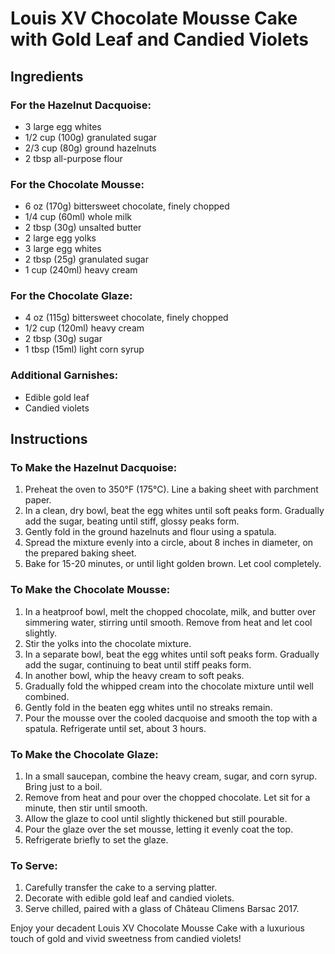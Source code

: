 # Louis XV Chocolate Mousse Cake with Gold Leaf and Candied Violets

## Ingredients

### For the Hazelnut Dacquoise:
- 3 large egg whites
- 1/2 cup (100g) granulated sugar
- 2/3 cup (80g) ground hazelnuts
- 2 tbsp all-purpose flour

### For the Chocolate Mousse:
- 6 oz (170g) bittersweet chocolate, finely chopped
- 1/4 cup (60ml) whole milk
- 2 tbsp (30g) unsalted butter
- 2 large egg yolks
- 3 large egg whites
- 2 tbsp (25g) granulated sugar
- 1 cup (240ml) heavy cream

### For the Chocolate Glaze:
- 4 oz (115g) bittersweet chocolate, finely chopped
- 1/2 cup (120ml) heavy cream
- 2 tbsp (30g) sugar
- 1 tbsp (15ml) light corn syrup

### Additional Garnishes:
- Edible gold leaf
- Candied violets

## Instructions

### To Make the Hazelnut Dacquoise:
1. Preheat the oven to 350°F (175°C). Line a baking sheet with parchment paper.
2. In a clean, dry bowl, beat the egg whites until soft peaks form. Gradually add the sugar, beating until stiff, glossy peaks form.
3. Gently fold in the ground hazelnuts and flour using a spatula.
4. Spread the mixture evenly into a circle, about 8 inches in diameter, on the prepared baking sheet.
5. Bake for 15-20 minutes, or until light golden brown. Let cool completely.

### To Make the Chocolate Mousse:
1. In a heatproof bowl, melt the chopped chocolate, milk, and butter over simmering water, stirring until smooth. Remove from heat and let cool slightly.
2. Stir the yolks into the chocolate mixture.
3. In a separate bowl, beat the egg whites until soft peaks form. Gradually add the sugar, continuing to beat until stiff peaks form.
4. In another bowl, whip the heavy cream to soft peaks.
5. Gradually fold the whipped cream into the chocolate mixture until well combined.
6. Gently fold in the beaten egg whites until no streaks remain.
7. Pour the mousse over the cooled dacquoise and smooth the top with a spatula. Refrigerate until set, about 3 hours.

### To Make the Chocolate Glaze:
1. In a small saucepan, combine the heavy cream, sugar, and corn syrup. Bring just to a boil.
2. Remove from heat and pour over the chopped chocolate. Let sit for a minute, then stir until smooth.
3. Allow the glaze to cool until slightly thickened but still pourable.
4. Pour the glaze over the set mousse, letting it evenly coat the top.
5. Refrigerate briefly to set the glaze.

### To Serve:
1. Carefully transfer the cake to a serving platter.
2. Decorate with edible gold leaf and candied violets.
3. Serve chilled, paired with a glass of Château Climens Barsac 2017.

Enjoy your decadent Louis XV Chocolate Mousse Cake with a luxurious touch of gold and vivid sweetness from candied violets!